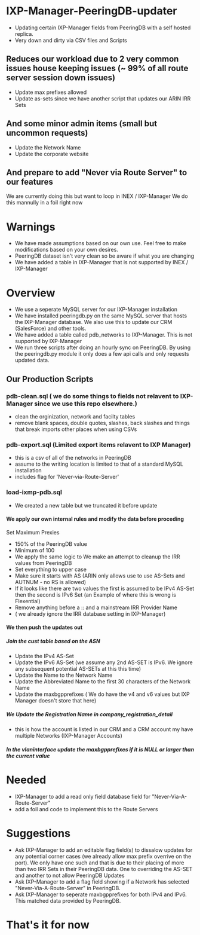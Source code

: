 # IXP-Manager-PeeringDB-updater
- Updating certain IXP-Manager fields from PeeringDB with a self hosted replica.
- Very down and dirty via CSV files and Scripts

## Reduces our workload due to 2 very common issues house keeping issues (~ 99% of all route server session down issues)
- Update max prefixes allowed
- Update as-sets since we have another script that updates our ARIN IRR Sets
## And some minor admin items (small but uncommon requests)
- Update the Network Name
- Update the corporate website
## And prepare to add "Never via Route Server" to our features
We are currently doing this but want to loop in INEX / IXP-Manager
We do this mannully in a foil right now

# Warnings
 - We have made assumptions based on our own use.   Feel free to make modifications based on your own desires.
 - PeeringDB dataset isn't very clean so be aware if what you are changing
 - We have added a table in IXP-Manager that is not supported by INEX / IXP-Manager

# Overview
- We use a seperate MySQL server for our IXP-Manager installation
- We have installed peeringdb.py on the same MySQL server that hosts the IXP-Manager database.  We also use this to update our CRM (SalesForce) and other tools.
- We have added a table called pdb_networks to IXP-Manager.   This is not supported by IXP-Manager
- We run three scripts after doing an hourly sync on PeeringDB.  By using the peeringdb.py module it only does a few api calls and only requests updated data.
## Our Production Scripts
### pdb-clean.sql ( we do some things to fields not relavent to IXP-Manager since we use this repo elsewhere.)
- clean the orginization, network and facilty tables
- remove blank spaces, double quotes, slashes, back slashes and things that break imports other places when using CSVs
### pdb-export.sql (Limited export items relavent to IXP Manager)
- this is a csv of all of the networks in PeeringDB
- assume to the writing location is limited to that of a standard MySQL installation
- includes flag for 'Never-via-Route-Server'
### load-ixmp-pdb.sql
- We created a new table but we truncated it before update
#### We apply our own internal rules and modify the data before proceding
Set Maximum Prexies 
- 150% of the PeeringDB value 
- Minimum of 100
- We apply the same logic to 
We make an attempt to cleanup the IRR values from PeeringDB
- Set everything to upper case
- Make sure it starts with AS (ARIN only allows use to use AS-Sets and AUTNUM - no RS is allowed)
- If it looks like there are two values the first is assumed to be IPv4 AS-Set then the second is IPv6 Set (an Example of where this is wrong is Flexential)
- Remove anything before a :: and a mainstream IRR Provider Name
- ( we already ignore the IRR database setting in IXP-Manager)
#### We then push the updates out
##### Join the cust table based on the ASN
- Update the IPv4 AS-Set
- Update the IPv6 AS-Set (we assume any 2nd AS-SET is IPv6.  We ignore any subsequent potential AS-SETs at this this time)
- Update the Name to the Network Name
- Update the Abbreviated Name to the first 30 characters of the Network Name
- Update the maxbgpprefixes ( We do have the v4 and v6 values but IXP Manager doesn't store that here)
##### We Update the Registration Name in company_registration_detail
- this is how the account is listed in our CRM and a CRM account my have multiple Networks (IXP-Manager Accounts)
##### In the vlaninterface update the maxbgpprefixes if it is NULL or larger than the current value

# Needed 
- IXP-Manager to add a read only field database field for "Never-Via-A-Route-Server"
- add a foil and code to implement this to the Route Servers
 
# Suggestions
- Ask IXP-Manager to add an editable flag field(s) to dissalow updates for any potential corner cases (we already allow max prefix overrive on the port). We only have one such and that is due to their placing of more than two IRR Sets in their PeeringDB data.  One to overriding the AS-SET and another to not allow PeeringDB Updates 
- Ask IXP-Manager to add a flag field showing if a Network has selected "Never-Via-A-Route-Server" in PeeringDB.
- Ask IXP-Manager to seperate maxbgpprefixes for both IPv4 and IPv6. This matched data provided by PeeringDB.


# That's it for now
